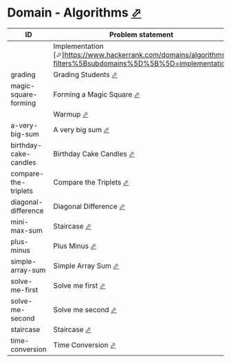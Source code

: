 # Domain - Algorithms [⬀](https://www.hackerrank.com/domains/algorithms/warmup)

| ID                    | Problem statement                                                                                            | Solution                                                 |
|-----------------------|--------------------------------------------------------------------------------------------------------------|----------------------------------------------------------|
|                       | Implementation [⬀]https://www.hackerrank.com/domains/algorithms?filters%5Bsubdomains%5D%5B%5D=implementation | [implementation](implementation/)                        |
| grading               | Grading Students [⬀](https://www.hackerrank.com/challenges/grading)                                          | [main.ts](implementation/grading/main.ts)                |
| magic-square-forming  | Forming a Magic Square [⬀](https://www.hackerrank.com/challenges/magic-square-forming)                       | [main.cpp](implementation/magic-square-forming/main.cpp) |
|                       | Warmup [⬀](https://www.hackerrank.com/domains/algorithms?filters%5Bsubdomains%5D%5B%5D=warmup)               | [warmup](warmup/)                                        |
| a-very-big-sum        | A very big sum [⬀](https://www.hackerrank.com/challenges/a-very-big-sum)                                     | [main.py](warmup/a-very-big-sum/main.py)                 |
| birthday-cake-candles | Birthday Cake Candles [⬀](https://www.hackerrank.com/challenges/birthday-cake-candles)                       | [main.ts](warmup/birthday-cake-candles/main.ts)          |
| compare-the-triplets  | Compare the Triplets [⬀](https://www.hackerrank.com/challenges/compare-the-triplets)                         | [main.ts](warmup/compare-the-triplets/main.ts)           |
| diagonal-difference   | Diagonal Difference [⬀](https://www.hackerrank.com/challenges/diagonal-difference)                           | [main.ts](warmup/diagonal-difference/main.ts)            |
| mini-max-sum          | Staircase [⬀](https://www.hackerrank.com/challenges/staircase)                                               | [main.ts](warmup/mini-max-sum/main.ts)                   |
| plus-minus            | Plus Minus [⬀](https://www.hackerrank.com/challenges/plus-minus)                                             | [main.cpp](warmup/plus-minus/main.cpp)                   |
| simple-array-sum      | Simple Array Sum [⬀](https://www.hackerrank.com/challenges/simple-array-sum)                                 | [main.ts](warmup/simple-array-sum/main.ts)               |
| solve-me-first        | Solve me first [⬀](https://www.hackerrank.com/challenges/solve-me-first)                                     | [main.cpp](warmup/solve-me-first/main.cpp)               |
| solve-me-second       | Solve me second [⬀](https://www.hackerrank.com/challenges/solve-me-second)                                   | [main.sh](warmup/solve-me-second/main.sh)                |
| staircase             | Staircase [⬀](https://www.hackerrank.com/challenges/staircase)                                               | [main.ts](warmup/staircase/main.ts)                      |
| time-conversion       | Time Conversion [⬀](https://www.hackerrank.com/challenges/time-conversion)                                   | [main.ts](warmup/time-conversion/main.ts)                |

